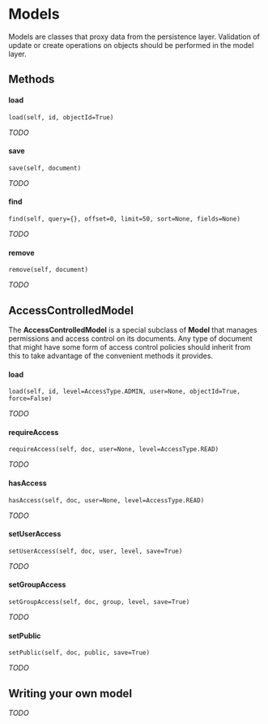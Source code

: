 # Models

Models are classes that proxy data from the persistence layer. Validation of update or
create operations on objects should be performed in the model layer.

## Methods

#### load

    load(self, id, objectId=True)

*TODO*

#### save

    save(self, document)

*TODO*

#### find

    find(self, query={}, offset=0, limit=50, sort=None, fields=None)

*TODO*

#### remove

    remove(self, document)

*TODO*

## AccessControlledModel

The **AccessControlledModel** is a special subclass of **Model** that manages permissions and
access control on its documents. Any type of document that might have some form of access
control policies should inherit from this to take advantage of the convenient methods it
provides.

#### load

    load(self, id, level=AccessType.ADMIN, user=None, objectId=True, force=False)

*TODO*

#### requireAccess

    requireAccess(self, doc, user=None, level=AccessType.READ)

*TODO*

#### hasAccess

    hasAccess(self, doc, user=None, level=AccessType.READ)

*TODO*

#### setUserAccess

    setUserAccess(self, doc, user, level, save=True)

*TODO*

#### setGroupAccess

    setGroupAccess(self, doc, group, level, save=True)

*TODO*

#### setPublic

    setPublic(self, doc, public, save=True)

*TODO*

## Writing your own model

*TODO*
